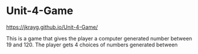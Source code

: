 # Unit-4-Game
https://jkrayg.github.io/Unit-4-Game/

This is a game that gives the player a computer generated number between 19 and 120. The player gets 4 choices of numbers generated between
